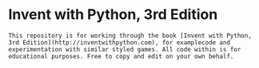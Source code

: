 # Invent with Python, 3rd Edition
    This repository is for working through the book [Invent with Python, 3rd Edition](http://inventwithpython.com), for examplecode and experimentation with similar styled games. All code within is for educational purposes. Free to copy and edit on your own behalf.
